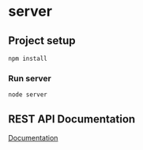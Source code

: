 # server

## Project setup
```
npm install
```

### Run server
```
node server
```

## REST API Documentation
[Documentation](https://documenter.getpostman.com/view/12540213/UVRGFjS4)